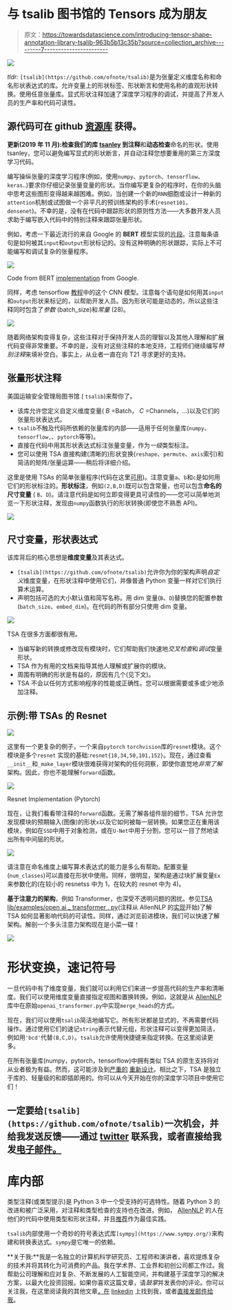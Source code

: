 # 与 tsalib 图书馆的 Tensors 成为朋友

> 原文：<https://towardsdatascience.com/introducing-tensor-shape-annotation-library-tsalib-963b5b13c35b?source=collection_archive---------7----------------------->

![](img/4df12f312bc23185577950283c999f61.png)

*tldr:* `[tsalib](https://github.com/ofnote/tsalib)`是为张量定义维度名称和命名形状表达式的库。允许变量上的形状标签、形状断言和使用名称的直观形状转换。使用任意张量库。显式形状注释加速了深度学习程序的调试，并提高了开发人员的生产率和代码可读性。

## **源代码可在 github** [**资源库**](https://github.com/ofnote/tsalib) **获得。**

**更新(2019 年 11 月):**检查我们的库 [tsanley](https://github.com/ofnote/tsanley) 到**注释**和**动态检查**命名的形状。使用 tsanley，您可以避免编写显式的形状断言，并自动注释您想要重用的第三方深度学习代码。

编写操纵张量的深度学习程序(例如，使用`numpy`、`pytorch`、`tensorflow`、`keras`..)要求你仔细记录张量变量的形状。当你编写更复杂的程序时，在你的头脑中思考这些图形变得越来越困难。例如，当创建一个新的`RNN`细胞或设计一种新的`attention`机制或试图做一个非平凡的预训练架构的手术(`resnet101`，`densenet`)。不幸的是，没有在代码中跟踪形状的原则性方法——大多数开发人员求助于编写嵌入代码中的特别注释来跟踪张量形状。

例如，考虑一下最近流行的来自 Google 的 **BERT** 模型实现的[片段](https://github.com/google-research/bert/blob/a21d4848ec33eca7d53dd68710f04c4a4cc4be50/modeling.py#L664)。注意每条语句是如何被其`input`和`output`形状标记的。没有这种明确的形状跟踪，实际上不可能编写和调试复杂的张量程序。

![](img/979c67655bf39cdfe8e8cd15c47b1082.png)

Code from BERT [implementation](https://github.com/google-research/bert/blob/a21d4848ec33eca7d53dd68710f04c4a4cc4be50/modeling.py#L664) from Google.

同样，考虑 tensorflow [教程](https://github.com/tensorflow/tensorflow/blob/master/tensorflow/examples/tutorials/layers/cnn_mnist.py)中的这个 CNN 模型。注意每个语句是如何用其`input` 和`output`形状来标记的，以帮助开发人员。因为形状可能是动态的，所以这些注释同时包含了*参数* (batch_size)和*常量* (28)。

![](img/408a0908f8e647e8fd477de6341bf3a3.png)

随着网络架构变得复杂，这些注释对于保持开发人员的理智以及其他人理解和扩展代码变得非常重要。不幸的是，没有对这些注释的本地支持，工程师们继续编写*特别注释*来填补空白。事实上，从业者一直在向 T21 寻求更好的支持。

## 张量形状注释

美国运输安全管理局图书馆 ( `tsalib`)来帮你了。

*   该库允许您定义自定义维度变量( *B* =Batch， *C* =Channels，…)以及它们的张量形状表达式。
*   `tsalib`不触及代码所依赖的张量库的内部——适用于任何张量库(`numpy`、`tensorflow,`、`pytorch`等等)。
*   直接在代码中用其形状表达式标注张量变量，作为*一级*类型标注。
*   您可以使用 TSA 直接构建(清晰的)形状变换(`reshape`、`permute`、`axis`索引)和简洁的矩阵/张量运算——稍后将详细介绍。

这里是使用 TSAs 的简单张量程序(代码在这里[可用](https://github.com/ofnote/tsalib/blob/master/tests/test.py))。注意变量`a`、`b`和`c`是如何用它们的形状标注的。**形状标注**，例如`(2,B,D)`既可以包含常量，也可以包含**命名的尺寸变量** ( `B`、`D`)。请注意代码是如何立即变得更具可读性的——您可以简单地浏览一下形状注释，发现由`numpy`函数执行的形状转换(即使您不熟悉 API)。

![](img/06018da61f98d28ff5ff4dc9528339e3.png)

## 尺寸变量，形状表达式

该库背后的核心思想是**维度变量**及其表达式。

*   `[tsalib](https://github.com/ofnote/tsalib)`允许你为你的架构声明*自定义*维度变量，在形状注释中使用它们，并像普通 Python 变量一样对它们执行算术运算。
*   声明包括可选的大小默认值和简写名称。用 dim 变量(`B`、`D`)替换您的配置参数(`batch_size`、`embed_dim`)。在代码的所有部分只使用 dim 变量。

![](img/313b8b2d8168dbd894b71186abe93365.png)

TSA 在很多方面都很有用。

*   当编写新的转换或修改现有模块时，它们帮助我们快速地*交叉检查*和*调试*变量形状。
*   TSA 作为有用的文档来指导其他人理解或扩展你的模块。
*   周围有明确的形状是有益的，原因有几个(见下文)。
*   TSA 不会以任何方式影响程序的性能或正确性。您可以根据需要或多或少地添加注释。

## 示例:带 TSAs 的 Resnet

![](img/4bb7a3fe6026c9f43a9bfeb900069f74.png)

这里有一个更复杂的例子，一个来自`pytorch` `torchvision`库的`resnet`模块。这个模块是多个`resnet` 实现的基础:`resnet{18,34,50,101,152}`。现在，通过查看`__init__`和`_make_layer`模块很难获得对架构的任何洞察，即使你直觉地*非常了解*架构。因此，你也不能理解`forward`函数。

![](img/3ea601675dfc4d9971219e50f16445bc.png)

Resnet Implementation (Pytorch)

现在，让我们看看带注释的`forward`函数。无需了解各组件层的细节，TSA 允许您发现模块的预期输入(图像)的形状`x`以及它如何被每一层转换。如果您正在重用该模块，例如在`SSD`中用于对象检测，或在`U-Net`中用于分割，您可以一目了然地读出所有中间层的形状。

![](img/99126cda912b536b6caecbc8f72286c6.png)

请注意在命名维度上编写算术表达式的能力是多么有帮助。配置变量(`num_classes`)可以直接在形状中使用。同样，很明显，架构是通过块扩展变量`Ex` 来参数化的(在较小的 resnetss 中为 1，在较大的 resnet 中为 4)。

**基于注意力的架构**，例如 Transformer，也深受不透明问题的困扰。参见[TSA lib/examples/open ai _ transformer . py](https://github.com/ofnote/tsalib/blob/master/examples/openai_transformer.py)(注释从 AllenNLP 的[实现](https://github.com/allenai/allennlp/blob/master/allennlp/modules/openai_transformer.py)开始)了解 TSA 如何显著影响代码的可读性。同样，通过浏览前进模块，我们可以快速了解架构。解剖一个多头注意力架构现在是小菜一碟！

![](img/ac588d782036fbcb127357fa885228a7.png)

# 形状变换，速记符号

一旦代码中有了维度变量，我们就可以利用它们来进一步提高代码的生产率和清晰度。我们可以使用维度变量直接指定视图和置换转换。例如，这就是从 [AllenNLP](https://github.com/allenai/allennlp) 库中在原始`openai_transformer.py`中实现`merge_heads`的方式。

现在，我们可以使用`tsalib`简洁地编写它。所有形状都是显式的，不再需要代码操作。通过使用它们的速记`string`表示代替元组，形状注释可以变得更加简洁，例如用`'bcd'`代替`(B,C,D)`。`tsalib`允许使用快捷键来指定转换。在这里阅读更多。

在所有张量库(numpy，pytorch，tensorflow)中拥有类似 TSA 的原生支持将对从业者极为有益。然而，这可能涉及到[严重的](https://www.python.org/dev/peps/pep-0472/) [重新设计](https://docs.google.com/document/d/1vpMse4c6DrWH5rq2tQSx3qwP_m_0lyn-Ij4WHqQqRHY/edit#heading=h.rkj7d39awayl)。相比之下，TSA 是独立于库的、轻量级的和即插即用的。你可以从今天开始在你的深度学习项目中使用它们！

## 一定要给`[tsalib](https://github.com/ofnote/tsalib)`一次机会，并给我发送反馈——通过 [twitter](https://twitter.com/ekshakhs) 联系我，或者直接给我发[电子邮件。](mailto:nishantsinha@acm.org)

# **库内部**

类型注释(或类型提示)是 Python 3 中一个受支持的可选特性。随着 Python 3 的改进和被广泛采用，对注释和类型检查的支持也在改进。例如， [AllenNLP](https://github.com/allenai/allennlp/tree/master/allennlp) 的人在他们的代码中使用类型和形状注释，并且[推荐](https://github.com/allenai/writing-code-for-nlp-research-emnlp2018/blob/master/writing_code_for_nlp_research.pdf)作为最佳实践。

`tsalib`内部使用一个奇妙的符号表达式库`[sympy](https://www.sympy.org/)`来构建和转换表达式。`sympy`是它唯一的依赖。

**关于我:**我是一名独立的计算机科学研究员、工程师和演讲者，喜欢提炼复杂的技术并将其转化为可消费的产品。我在学术界、工业界和初创公司都工作过。我帮助公司理解和应对复杂、不断发展的人工智能空间，并构建基于深度学习的解决方案，以最大化投资回报。如果你喜欢这篇文章，请*鼓掌*并发表你的评论。你可以关注我，在这里阅读我的其他文章[，在](https://medium.com/@ekshakhs) [linkedin](https://in.linkedin.com/in/nishant-sinha-a610311) 上找到我，或者[直接发邮件给我](mailto:nishant@offnote.co)。